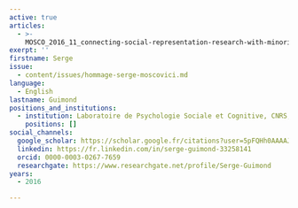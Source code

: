 ```yaml
---
active: true
articles:
  - >-
    MOSCO_2016_11_connecting-social-representation-research-with-minority-influence
exerpt: ''
firstname: Serge
issue:
  - content/issues/hommage-serge-moscovici.md
language:
  - English
lastname: Guimond
positions_and_institutions:
  - institution: Laboratoire de Psychologie Sociale et Cognitive, CNRS, France
    positions: []
social_channels:
  google_scholar: https://scholar.google.fr/citations?user=5pFQHh0AAAAJ&hl=fr
  linkedin: https://fr.linkedin.com/in/serge-guimond-33258141
  orcid: 0000-0003-0267-7659
  researchgate: https://www.researchgate.net/profile/Serge-Guimond
years:
  - 2016

---
```

